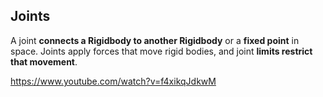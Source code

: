 ## Joints
A joint **connects a Rigidbody to another Rigidbody** or a **fixed point** in space. Joints apply forces that move rigid bodies, 
and joint **limits restrict that movement**. 


https://www.youtube.com/watch?v=f4xikqJdkwM
